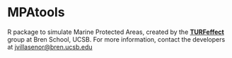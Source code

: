 # MPAtools
R package to simulate Marine Protected Areas, created by the [**TURFeffect**](http://turfeffect.github.io/) group at Bren School, UCSB. For more information, contact the developers at <jvillasenor@bren.ucsb.edu>
